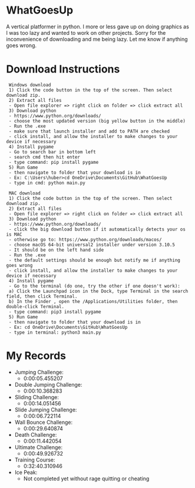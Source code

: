 # WhatGoesUp
 A vertical platformer in python. I more or less gave up on doing
 graphics as I was too lazy and wanted to work on other projects.
 Sorry for the inconvenience of downloading and me being lazy.
 Let me know if anything goes wrong.

# Download Instructions
     Windows download
     1) Click the code button in the top of the screen. Then select download zip.
     2) Extract all files
     - Open file explorer => right click on folder => click extract all
     3) Download python
     - https://www.python.org/downloads/
     - choose the most updated version (big yellow button in the middle)
     - Run the .exe
     - make sure that launch installer and add to PATH are checked
     - click install, and allow the installer to make changes to your device if necessary
     4) Install pygame
     - Go to search bar in bottom left
     - search cmd then hit enter
     - type command: pip install pygame
     5) Run Game
     - then navigate to folder that your download is in
     - Ex: C:\Users\huber>cd OneDrive\Documents\GitHub\WhatGoesUp
     - type in cmd: python main.py

     MAC download
     1) Click the code button in the top of the screen. Then select download zip.
     2) Extract all files
     - Open file explorer => right click on folder => click extract all
     3) Download python
     - https://www.python.org/downloads/
     - click the big download button if it automatically detects your os is MAC
     - otherwise go to: https://www.python.org/downloads/macos/
     - choose macOS 64-bit universal2 installer under version 3.10.5
     - It should be on the left hand side
     - Run the .exe
     - the default settings should be enough but notify me if anything goes wrong
     - click install, and allow the installer to make changes to your device if necessary
     4) Install pygame
     - Go to the terminal (do one, try the other if one doesn't work):
     a) Click the Launchpad icon in the Dock, type Terminal in the search field, then click Terminal.
     b) In the Finder , open the /Applications/Utilities folder, then double-click Terminal.
     - type command: pip3 install pygame
     5) Run Game
     - then navigate to folder that your download is in
     - Ex: cd OneDrive\Documents\GitHub\WhatGoesUp
     - type in terminal: python3 main.py

# My Records
  - Jumping Challenge:
    - 0:00:05.455207
  - Double Jumping Challenge:
    - 0:00:10.368283
  - Sliding Challenge:
    - 0:00:14.051456
  - Slide Jumping Challenge:
    - 0:00:06.722114
  - Wall Bounce Challenge:
    - 0:00:29.640874
  - Death Challenge:
    - 0:00:11.442054
  - Ultimate Challenge:
    - 0:00:49.926732
  - Training Course:
    - 0:32:40.310946
  - Ice Peak:
    - Not completed yet without rage quitting or cheating
